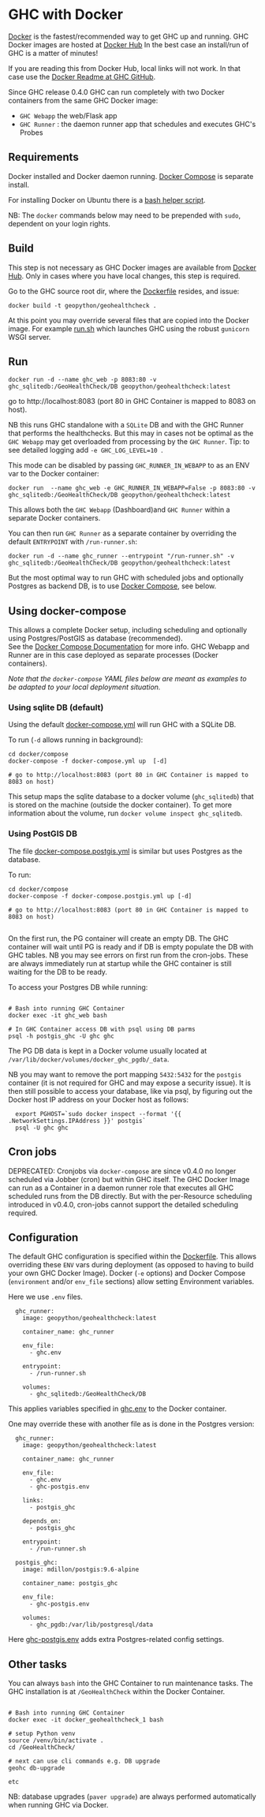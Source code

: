 # GHC with Docker

[Docker](https://www.docker.com/) is the fastest/recommended way to get GHC up and running. 
GHC Docker images are hosted at [Docker Hub](https://hub.docker.com/r/geopython/geohealthcheck) 
In the best case an install/run of GHC is a matter of minutes!

If you are reading this from Docker Hub, local links will not work. 
In that case use the [Docker Readme at GHC GitHub](https://github.com/geopython/GeoHealthCheck/blob/master/docker/README.md).

Since GHC release 0.4.0 GHC can run completely with two Docker containers from the same
GHC Docker image:

* `GHC Webapp` the web/Flask app
* `GHC Runner` : the daemon runner app that schedules and executes GHC's Probes

## Requirements

Docker installed and Docker daemon running.
[Docker Compose](https://docs.docker.com/compose/install) is separate install.

For installing Docker on Ubuntu there
is a  [bash helper script](install-docker-ubuntu.sh).

NB: The ``docker`` commands below may need to be prepended with 
``sudo``, dependent on your login rights.

## Build

This step is not necessary as GHC Docker images are available 
from [Docker Hub](https://hub.docker.com/r/geopython/geohealthcheck).
Only in cases where you have local changes, this step is required.

Go to the GHC source root dir, 
where the [Dockerfile](../Dockerfile) resides, and issue:

```
docker build -t geopython/geohealthcheck .
```

At this point you may override several files that are copied into the Docker image.
For example [run.sh](run.sh) which launches GHC using the robust `gunicorn` WSGI server.

## Run

```
docker run -d --name ghc_web -p 8083:80 -v ghc_sqlitedb:/GeoHealthCheck/DB geopython/geohealthcheck:latest
```

go to http://localhost:8083 (port 80 in GHC Container is mapped to 8083 on host).

NB this runs GHC standalone with a `SQLite` DB and with the GHC Runner that performs the
healthchecks. But this may in cases not be optimal as the `GHC Webapp`  may get overloaded 
from processing by the `GHC Runner`. Tip: to see detailed logging add `-e GHC_LOG_LEVEL=10 `.

This mode can be disabled by passing `GHC_RUNNER_IN_WEBAPP` to as an ENV 
var to the Docker container:

```
docker run  --name ghc_web -e GHC_RUNNER_IN_WEBAPP=False -p 8083:80 -v ghc_sqlitedb:/GeoHealthCheck/DB geopython/geohealthcheck:latest

```

This allows both the `GHC Webapp` (Dashboard)and `GHC Runner` within a separate Docker containers.

You can then run `GHC Runner` as a separate container by overriding
the default `ENTRYPOINT` with `/run-runner.sh`:

```
docker run -d --name ghc_runner --entrypoint "/run-runner.sh" -v ghc_sqlitedb:/GeoHealthCheck/DB geopython/geohealthcheck:latest
```

But the most optimal way to run GHC with scheduled jobs and optionally Postgres as backend DB,
is to use [Docker Compose](https://docs.docker.com/compose), see below.

## Using docker-compose

This allows a complete Docker setup, including scheduling and optionally using 
Postgres/PostGIS as database (recommended).  
See the [Docker Compose Documentation](https://docs.docker.com/compose)
for more info. GHC Webapp and Runner are in this case 
deployed as separate processes (Docker containers).

*Note that the `docker-compose` YAML files below are meant as examples to be adapted to your*
*local deployment situation.* 

### Using sqlite DB (default)

Using the default [docker-compose.yml](compose/docker-compose.yml) will run GHC with a SQLite DB.


To run (`-d` allows running in background):

```
cd docker/compose
docker-compose -f docker-compose.yml up  [-d]

# go to http://localhost:8083 (port 80 in GHC Container is mapped to 8083 on host)

```
This setup maps the sqlite database to a docker volume (`ghc_sqlitedb`) that is stored on the
machine (outside the docker container). To get more information about the volume, run
`docker volume inspect ghc_sqlitedb`.
  
### Using PostGIS DB

The file [docker-compose.postgis.yml](compose/docker-compose.postgis.yml)  is
similar but uses Postgres as the database.

To run:


```
cd docker/compose
docker-compose -f docker-compose.postgis.yml up [-d]

# go to http://localhost:8083 (port 80 in GHC Container is mapped to 8083 on host)


```

On the first run, the PG container will create an empty DB. The GHC container will
wait until PG is ready and if DB is empty populate the DB with GHC tables. NB you
may see errors on first run from the cron-jobs. These are always immediately run at startup
while the GHC container is still waiting for the DB to be ready.

To access your Postgres DB while running:

```

# Bash into running GHC Container
docker exec -it ghc_web bash

# In GHC Container access DB with psql using DB parms
psql -h postgis_ghc -U ghc ghc

```

The PG DB data is kept in a Docker volume usually located at  
`/var/lib/docker/volumes/docker_ghc_pgdb/_data`. 

NB you may want to remove the port mapping `5432:5432` for the `postgis` container (it is not 
required for GHC and may expose a security issue). 
It is then still possible to access your database, like via psql, by figuring out
the Docker host IP address on your Docker host as follows: 


```                                       
  export PGHOST=`sudo docker inspect --format '{{ .NetworkSettings.IPAddress }}' postgis`
  psql -U ghc ghc

```

## Cron jobs

DEPRECATED: Cronjobs via `docker-compose` are since v0.4.0 no longer scheduled via Jobber (cron) 
but within GHC itself. The GHC Docker Image can run as a Container in a daemon runner
role that executes all GHC scheduled runs from the DB directly.
But with the per-Resource scheduling introduced in v0.4.0, cron-jobs
cannot support the detailed scheduling required.


## Configuration

The default GHC configuration is specified within the [Dockerfile](../Dockerfile).
This allows overriding these `ENV` vars during deployment (as opposed to having to build
your own GHC Docker Image). Docker (`-e` options) and Docker Compose (`environment` and/or `env_file` 
sections) allow setting Environment variables.  

Here we use `.env` files.

```
  ghc_runner:
    image: geopython/geohealthcheck:latest

    container_name: ghc_runner

    env_file:
      - ghc.env

    entrypoint:
      - /run-runner.sh

    volumes:
      - ghc_sqlitedb:/GeoHealthCheck/DB

```

This applies variables specified in [ghc.env](compose/ghc.env) to the Docker container.

One may override these with another file as is done in the Postgres
version:

```
  ghc_runner:
    image: geopython/geohealthcheck:latest

    container_name: ghc_runner

    env_file:
      - ghc.env
      - ghc-postgis.env

    links:
      - postgis_ghc

    depends_on:
      - postgis_ghc

    entrypoint:
      - /run-runner.sh

  postgis_ghc:
    image: mdillon/postgis:9.6-alpine

    container_name: postgis_ghc

    env_file:
      - ghc-postgis.env

    volumes:
      - ghc_pgdb:/var/lib/postgresql/data

```

Here [ghc-postgis.env](compose/ghc-postgis.env) adds extra Postgres-related config settings.

## Other tasks

You can always `bash` into the GHC Container to run maintenance tasks.
The GHC installation is at `/GeoHealthCheck` within the Docker Container.

```

# Bash into running GHC Container
docker exec -it docker_geohealthcheck_1 bash

# setup Python venv
source /venv/bin/activate .
cd /GeoHealthCheck/
 
# next can use cli commands e.g. DB upgrade
geohc db-upgrade

etc
```

NB: database upgrades (`paver upgrade`)
are always performed automatically when running GHC via Docker.
